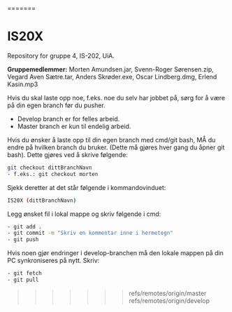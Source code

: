 =======
# IS20X
Repository for gruppe 4, IS-202, UiA.

**Gruppemedlemmer:** Morten Amundsen.jar, Svenn-Roger Sørensen.zip, Vegard Aven Sætre.tar, Anders Skrøder.exe, Oscar Lindberg.dmg, Erlend Kasin.mp3

Hvis du skal laste opp noe, f.eks. noe du selv har jobbet på, sørg for å være på din egen branch før du pusher.

- Develop branch er for felles arbeid.
- Master branch er kun til endelig arbeid.

Hvis du ønsker å laste opp til din egen branch med cmd/git bash, MÅ du endre på hvilken branch du bruker. (Dette må gjøres hver gang du åpner git bash). Dette gjøres ved å skrive følgende:

```sh
git checkout dittBranchNavn
- f.eks.: git checkout morten
```

Sjekk deretter at det står følgende i kommandovinduet:
```sh
IS20X (dittBranchNavn)
```

Legg ønsket fil i lokal mappe og skriv følgende i cmd:
```sh
- git add .
- git commit -m "Skriv en kommentar inne i hermetegn"
- git push
```

Hvis noen gjør endringer i develop-branchen må den lokale mappen på din PC synkroniseres på nytt. Skriv:
```sh
- git fetch
- git pull
```
>>>>>>> refs/remotes/origin/master
>>>>>>> refs/remotes/origin/develop
